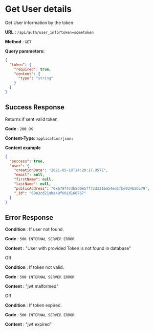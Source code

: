 # Get User details

Get User information by the token

**URL** : `/api/auth/user_info?token=sometoken`

**Method** : `GET`

**Query parameters:**

```json
{
  "token": {
    "required": true,
    "content": {
      "type": "string"
    }
  }
}
```

## Success Response

Returns if sent valid token

**Code** : `200 OK`

**Content-Type**: `application/json;`

**Content example**

```json
{
  "success": true,
  "user": {
    "creationDate": "2021-05-18T14:20:17.957Z",
    "email": null,
    "firstName": null,
    "lastName": null,
    "publicAddress": "0x679f47db5d0e5ff72d3216a54ed1fbe03465b579",
    "_id": "60a3cd21abe49f001d168767"
  }
}
```

## Error Response

**Condition** : If user not found.

**Code** : `500 INTERNAL SERVER ERROR`

**Content** : "User with provided Token is not found in database"

OR

**Condition** : If token not valid.

**Code** : `500 INTERNAL SERVER ERROR`

**Content** : "jwt malformed"

OR

**Condition** : If token expired.

**Code** : `500 INTERNAL SERVER ERROR`

**Content** : "jwt expired"
